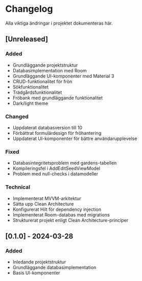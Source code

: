 # Changelog

Alla viktiga ändringar i projektet dokumenteras här.

## [Unreleased]

### Added
- Grundläggande projektstruktur
- Databasimplementation med Room
- Grundläggande UI-komponenter med Material 3
- CRUD-funktionalitet för frön
- Sökfunktionalitet
- Trädgårdsfunktionalitet
- Fröbank med grundläggande funktionalitet
- Dark/light theme

### Changed
- Uppdaterat databasversion till 10
- Förbättrat formulärdesign för fröhantering
- Uppdaterat UI-komponenter för bättre användarupplevelse

### Fixed
- Databasintegritetsproblem med gardens-tabellen
- Kompileringsfel i AddEditSeedViewModel
- Problem med null-checks i datamodeller

### Technical
- Implementerat MVVM-arkitektur
- Sätta upp Clean Architecture
- Konfigurerat Hilt för dependency injection
- Implementerat Room-databas med migrations
- Strukturerat projekt enligt Clean Architecture-principer

## [0.1.0] - 2024-03-28
### Added
- Inledande projektstruktur
- Grundläggande databasimplementation
- Basis UI-komponenter 